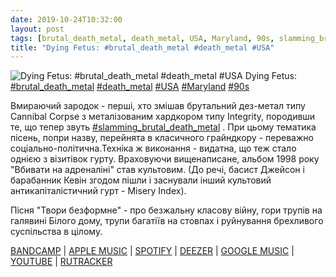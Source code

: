 ```yaml
---
date: 2019-10-24T10:32:00
layout: post
tags: [brutal_death_metal, death_metal, USA, Maryland, 90s, slamming_brutal_death_metal]
title: "Dying Fetus: #brutal_death_metal #death_metal #USA"
---
```

![Dying Fetus: #brutal_death_metal #death_metal #USA](https://f4.bcbits.com/img/a0052590636_5.jpg)
Dying Fetus: [#brutal_death_metal](/tags/#brutal_death_metal) [#death_metal](/tags/#death_metal) [#USA](/tags/#USA) [#Maryland](/tags/#Maryland) [#90s](/tags/#90s)

Вмираючий зародок - перші, хто змішав брутальний дез-метал типу Cannibal Corpse з металізованим хардкором типу Integrity, породивши те, що тепер звуть [#slamming_brutal_death_metal](/tags/#slamming_brutal_death_metal) . При цьому тематика пісень, попри назву, перейнята в класичного грайндкору - переважно соціально-політична.Техніка ж виконання - видатна, що теж стало однією з візитівок гурту. Враховуючи вищенаписане, альбом 1998 року &quot;Вбивати на адреналіні&quot; став культовим. (До речі, басист Джейсон і барабанник Кевін згодом пішли і заснували інший культовий антикапіталістичний гурт - Misery Index).

Пісня &quot;Твори безформне&quot; - про безжальну класову війну, гори трупів на галявині Білого дому, трупи багатіїв на стовпах і руйнування брехливого суспільства в цілому.

[BANDCAMP](https://metalhit.bandcamp.com/album/killing-on-adrenaline) \| [APPLE MUSIC](https://music.apple.com/ru/album/killing-on-adrenaline/458174052) \| [SPOTIFY](https://open.spotify.com/playlist/4YlYg0g6LCBrkfdgpxxl1Q) \| [DEEZER](https://www.deezer.com/album/6203845?utm_source=deezer&amp;utm_content=album-6203845&amp;utm_term=1601611822_1571902097&amp;utm_medium=web) \| [GOOGLE MUSIC](https://play.google.com/music/m/Bx3dxalmksgpaihjguqu567knmm?t=Killing_On_Adrenaline_-_Dying_Fetus) \| [YOUTUBE](https://www.youtube.com/playlist?list=OLAK5uy_li0t7WSLcH1kBngqR-9CjeiKP4EhwUOnQ) \| [RUTRACKER](https://rutracker.org/forum/viewtopic.php?t=4715711)
